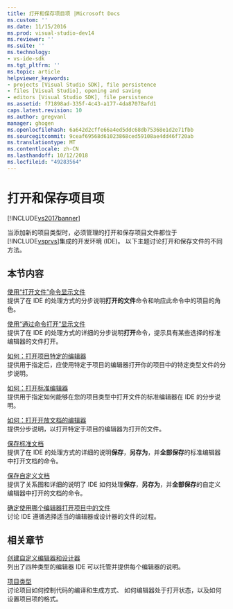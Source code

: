 ```yaml
---
title: 打开和保存项目项 |Microsoft Docs
ms.custom: ''
ms.date: 11/15/2016
ms.prod: visual-studio-dev14
ms.reviewer: ''
ms.suite: ''
ms.technology:
- vs-ide-sdk
ms.tgt_pltfrm: ''
ms.topic: article
helpviewer_keywords:
- projects [Visual Studio SDK], file persistence
- files [Visual Studio], opening and saving
- editors [Visual Studio SDK], file persistence
ms.assetid: f71898ad-335f-4c43-a177-4da87078afd1
caps.latest.revision: 10
ms.author: gregvanl
manager: ghogen
ms.openlocfilehash: 6a642d2cffe66a4ed5ddc68db75368e1d2e71fbb
ms.sourcegitcommit: 9ceaf69568d61023868ced59108ae4dd46f720ab
ms.translationtype: MT
ms.contentlocale: zh-CN
ms.lasthandoff: 10/12/2018
ms.locfileid: "49283564"
---
```

# <a name="opening-and-saving-project-items"></a>打开和保存项目项
[!INCLUDE[vs2017banner](../../includes/vs2017banner.md)]

当添加新的项目类型时，必须管理的打开和保存项目文件都位于[!INCLUDE[vsprvs](../../includes/vsprvs-md.md)]集成的开发环境 (IDE)。 以下主题讨论打开和保存文件的不同方法。  
  
## <a name="in-this-section"></a>本节内容  
 [使用“打开文件”命令显示文件](../../extensibility/internals/displaying-files-by-using-the-open-file-command.md)  
 提供了在 IDE 的处理方式的分步说明**打开的文件**命令和响应此命令中的项目的角色。  
  
 [使用“通过命令打开”显示文件](../../extensibility/internals/displaying-files-by-using-the-open-with-command.md)  
 提供了在 IDE 的处理方式的详细的分步说明**打开**命令，提示具有某些选择的标准编辑器的文件打开。  
  
 [如何：打开项目特定的编辑器](../../extensibility/how-to-open-project-specific-editors.md)  
 提供用于指定后，应使用特定于项目的编辑器打开你的项目中的特定类型文件的分步说明。  
  
 [如何：打开标准编辑器](../../extensibility/how-to-open-standard-editors.md)  
 提供用于指定如何能够在您的项目类型中打开文件的标准编辑器在 IDE 的分步说明。  
  
 [如何：打开开放文档的编辑器](../../extensibility/how-to-open-editors-for-open-documents.md)  
 提供分步说明，以打开特定于项目的编辑器为打开的文件。  
  
 [保存标准文档](../../extensibility/internals/saving-a-standard-document.md)  
 提供了在 IDE 的处理方式的详细的说明**保存**，**另存为**，并**全部保存**的标准编辑器中打开文档的命令。  
  
 [保存自定义文档](../../extensibility/internals/saving-a-custom-document.md)  
 提供了关系图和详细的说明了 IDE 如何处理**保存**，**另存为**，并**全部保存**的自定义编辑器中打开的文档的命令。  
  
 [确定使用哪个编辑器打开项目中的文件](../../extensibility/internals/determining-which-editor-opens-a-file-in-a-project.md)  
 讨论 IDE 遵循选择适当的编辑器或设计器的文件的过程。  
  
## <a name="related-sections"></a>相关章节  
 [创建自定义编辑器和设计器](../../extensibility/creating-custom-editors-and-designers.md)  
 列出了四种类型的编辑器 IDE 可以托管并提供每个编辑器的说明。  
  
 [项目类型](../../extensibility/internals/project-types.md)  
 讨论项目如何控制代码的编译和生成方式、 如何编辑器处于打开状态，以及如何设置项目项的格式。

